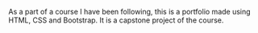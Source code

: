 As a part of a course I have been following, this is a portfolio made using HTML, CSS and Bootstrap.
It is a capstone project of the course.
